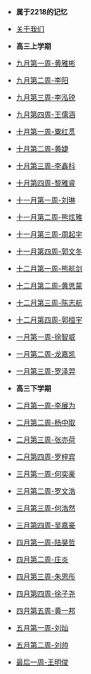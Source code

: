 <!-- docs/_sidebar.md -->


- **属于2218的记忆**

- [关于我们](detail/about)

- **高三上学期**

- [九月第一周-黄雅彬](logs/hyb2)
- [九月第二周-李阳](logs/ly)
- [九月第三周-李泓锐](logs/lhr)
- [九月第四周-王儒涵](logs/wrh)
- [十月第一周-粟红贯](logs/shg)
- [十月第二周-黄婕](logs/hj)
- [十月第三周-李鑫科](logs/lxk)
- [十月第四周-黎雅睿](logs/lyr)
- [十一月第一周-刘琳](logs/ll)
- [十一月第二周-熊炫雅](logs/xxy)
- [十一月第三周-周起宇](logs/zqy)
- [十一月第四周-郭文冬](logs/gwd)
- [十二月第一周-熊航剑](logs/xhj)
- [十二月第二周-黄思蒙](logs/hsm)
- [十二月第三周-陈志航](logs/czh)
- [十二月第四周-郭桓宇](logs/ghy)
- [一月第一周-徐智威](logs/xzw)
- [一月第二周-龙嘉凯](logs/ljk)
- [一月第三周-罗泽羿](logs/lzy)

- **高三下学期**

- [二月第一周-李展为](logs/lzw)
- [二月第二周-杨中取](logs/yzq)
- [二月第三周-张亦荷](logs/zyh)
- [二月第四周-罗梓宾](logs/lzb)
- [三月第一周-何奕豪](logs/hyh)
- [三月第二周-罗文浩](logs/lwh)
- [三月第三周-何浩然](logs/hhr)
- [三月第四周-吴嘉豪](logs/wjh)
- [四月第一周-陆昊哲](logs/lhz)
- [四月第二周-庄炎](logs/zy)
- [四月第三周-朱恩彤](logs/zet)
- [四月第四周-徐子尧](logs/xzy)
- [四月第五周-黄一邦](logs/hyb)
- [五月第一周-刘灿](logs/lc)
- [五月第二周-刘帅](logs/ls)
- [最后一周-王明俊](logs/wmj)